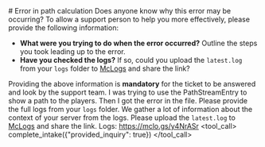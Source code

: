 <user>
# Error in path calculation
</user>
<user>
Does anyone know why this error may be occurring?
</user>
<assistant>
To allow a support person to help you more effectively, please provide the following information:

- **What were you trying to do when the error occurred?** Outline the steps you took leading up to the error.
- **Have you checked the logs?** If so, could you upload the `latest.log` from your `logs` folder to [McLogs](https://mclo.gs) and share the link?

Providing the above information is **mandatory** for the ticket to be answered and look by the support team.
</assistant>
<user>
I was trying to use the PathStreamEntry to show a path to the players.
Then I got the error in the file.
</user>
<assistant>
Please provide the full logs from your `logs` folder. We gather a lot of information about the context of your server from the logs.
Please upload the `latest.log` to [McLogs](https://mclo.gs) and share the link.
</assistant>
<user>
Logs:
https://mclo.gs/y4NrASr
</user>
<tool_call>
complete_intake({"provided_inquiry": true})
</tool_call>
